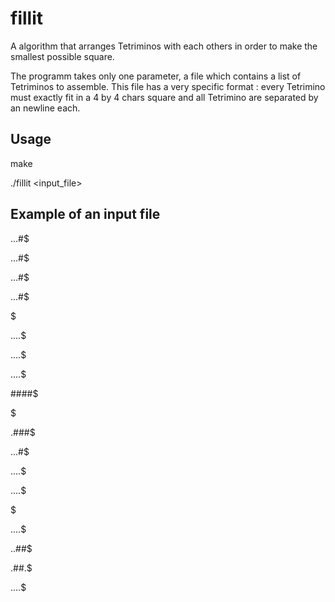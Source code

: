 # fillit

A algorithm that arranges Tetriminos with each others in order to make
the smallest possible square.

The programm takes only one parameter, a file which contains a list of Tetriminos
to assemble. This file has a very specific format : every Tetrimino must exactly fit in a
4 by 4 chars square and all Tetrimino are separated by an newline each.

## Usage
make

./fillit <input_file>

## Example of an input file

...#$

...#$

...#$

...#$

$

....$

....$

....$

####$

$

.###$

...#$

....$

....$

$

....$

..##$

.##.$

....$
